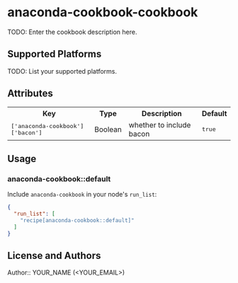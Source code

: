 # anaconda-cookbook-cookbook

TODO: Enter the cookbook description here.

## Supported Platforms

TODO: List your supported platforms.

## Attributes

<table>
  <tr>
    <th>Key</th>
    <th>Type</th>
    <th>Description</th>
    <th>Default</th>
  </tr>
  <tr>
    <td><tt>['anaconda-cookbook']['bacon']</tt></td>
    <td>Boolean</td>
    <td>whether to include bacon</td>
    <td><tt>true</tt></td>
  </tr>
</table>

## Usage

### anaconda-cookbook::default

Include `anaconda-cookbook` in your node's `run_list`:

```json
{
  "run_list": [
    "recipe[anaconda-cookbook::default]"
  ]
}
```

## License and Authors

Author:: YOUR_NAME (<YOUR_EMAIL>)
